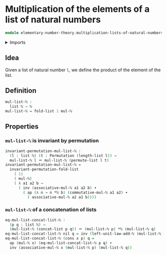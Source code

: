 # Multiplication of the elements of a list of natural numbers

```agda
module elementary-number-theory.multiplication-lists-of-natural-numbers where
```

<details><summary>Imports</summary>

```agda
open import elementary-number-theory.addition-natural-numbers
open import elementary-number-theory.multiplication-natural-numbers
open import elementary-number-theory.natural-numbers

open import finite-group-theory.permutations-standard-finite-types

open import foundation.action-on-identifications-functions
open import foundation.identity-types

open import lists.concatenation-lists
open import lists.lists
open import lists.permutation-lists
```

</details>

## Idea

Given a list of natural number `l`, we define the product of the element of the
list.

## Definition

```agda
mul-list-ℕ :
  list ℕ → ℕ
mul-list-ℕ = fold-list 1 mul-ℕ
```

## Properties

### `mul-list-ℕ` is invariant by permutation

```agda
invariant-permutation-mul-list-ℕ :
  (l : list ℕ) (t : Permutation (length-list l)) →
  mul-list-ℕ l ＝ mul-list-ℕ (permute-list l t)
invariant-permutation-mul-list-ℕ =
  invariant-permutation-fold-list
    ( 1)
    ( mul-ℕ)
    ( λ a1 a2 b →
      ( inv (associative-mul-ℕ a1 a2 b) ∙
        ( ap (λ n → n *ℕ b) (commutative-mul-ℕ a1 a2) ∙
          ( associative-mul-ℕ a2 a1 b))))
```

### `mul-list-ℕ` of a concatenation of lists

```agda
eq-mul-list-concat-list-ℕ :
  (p q : list ℕ) →
  (mul-list-ℕ (concat-list p q)) ＝ (mul-list-ℕ p) *ℕ (mul-list-ℕ q)
eq-mul-list-concat-list-ℕ nil q = inv (left-unit-law-add-ℕ (mul-list-ℕ q))
eq-mul-list-concat-list-ℕ (cons x p) q =
  ap (mul-ℕ x) (eq-mul-list-concat-list-ℕ p q) ∙
  inv (associative-mul-ℕ x (mul-list-ℕ p) (mul-list-ℕ q))
```
